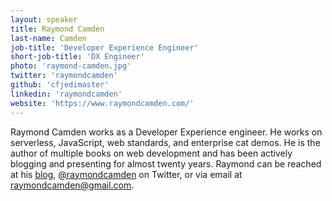 ```yaml
---
layout: speaker
title: Raymond Camden
last-name: Camden
job-title: 'Developer Experience Engineer'
short-job-title: 'DX Engineer'
photo: 'raymond-camden.jpg'
twitter: 'raymondcamden'
github: 'cfjedimaster'
linkedin: 'raymondcamden'
website: 'https://www.raymondcamden.com/'
---
```


Raymond Camden works as a Developer Experience engineer. He works on serverless, JavaScript, web standards, and enterprise cat demos. He is the author of multiple books on web development and has been actively blogging and presenting for almost twenty years. Raymond can be reached at his [blog](https://www.raymondcamden.com/), [@raymondcamden](https://twitter.com/raymondcamden) on Twitter, or via email at raymondcamden@gmail.com.
